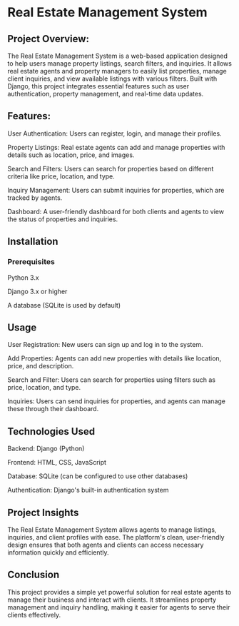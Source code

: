 # Real Estate Management System
## Project Overview:
The Real Estate Management System is a web-based application designed to help users manage property listings, search filters, and inquiries. It allows real estate agents and property managers to easily list properties, manage client inquiries, and view available listings with various filters. Built with Django, this project integrates essential features such as user authentication, property management, and real-time data updates.
## Features:
User Authentication: Users can register, login, and manage their profiles.

Property Listings: Real estate agents can add and manage properties with details such as location, price, and images.

Search and Filters: Users can search for properties based on different criteria like price, location, and type.

Inquiry Management: Users can submit inquiries for properties, which are tracked by agents.

Dashboard: A user-friendly dashboard for both clients and agents to view the status of properties and inquiries.
## Installation
### Prerequisites
Python 3.x

Django 3.x or higher

A database (SQLite is used by default)
## Usage
User Registration: New users can sign up and log in to the system.

Add Properties: Agents can add new properties with details like location, price, and description.

Search and Filter: Users can search for properties using filters such as price, location, and type.

Inquiries: Users can send inquiries for properties, and agents can manage these through their dashboard.

## Technologies Used
Backend: Django (Python)

Frontend: HTML, CSS, JavaScript

Database: SQLite (can be configured to use other databases)

Authentication: Django's built-in authentication system

## Project Insights
The Real Estate Management System allows agents to manage listings, inquiries, and client profiles with ease. The platform's clean, user-friendly design ensures that both agents and clients can access necessary information quickly and efficiently.

## Conclusion
This project provides a simple yet powerful solution for real estate agents to manage their business and interact with clients. It streamlines property management and inquiry handling, making it easier for agents to serve their clients effectively.

